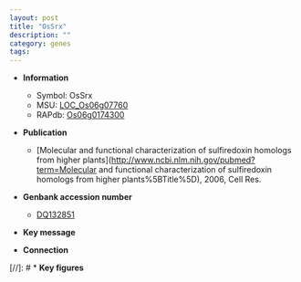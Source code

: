 ```yaml
---
layout: post
title: "OsSrx"
description: ""
category: genes
tags: 
---
```


* **Information**  
    + Symbol: OsSrx  
    + MSU: [LOC_Os06g07760](http://rice.plantbiology.msu.edu/cgi-bin/ORF_infopage.cgi?orf=LOC_Os06g07760)  
    + RAPdb: [Os06g0174300](http://rapdb.dna.affrc.go.jp/viewer/gbrowse_details/irgsp1?name=Os06g0174300)  

* **Publication**  
    + [Molecular and functional characterization of sulfiredoxin homologs from higher plants](http://www.ncbi.nlm.nih.gov/pubmed?term=Molecular and functional characterization of sulfiredoxin homologs from higher plants%5BTitle%5D), 2006, Cell Res.

* **Genbank accession number**  
    + [DQ132851](http://www.ncbi.nlm.nih.gov/nuccore/DQ132851)

* **Key message**  

* **Connection**  

[//]: # * **Key figures**  


